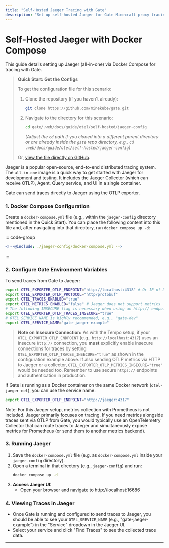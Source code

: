 ```yaml
---
title: "Self-Hosted Jaeger Tracing with Gate"
description: "Set up self-hosted Jaeger for Gate Minecraft proxy tracing. Configure distributed tracing to monitor request flows and performance bottlenecks."
---
```


# Self-Hosted Jaeger with Docker Compose

This guide details setting up Jaeger (all-in-one) via Docker Compose for tracing with Gate.

> **Quick Start: Get the Configs**
>
> To get the configuration file for this scenario:
>
> 1. Clone the repository (if you haven't already):
>    ```bash
>    git clone https://github.com/minekube/gate.git
>    ```
> 2. Navigate to the directory for this scenario:
>    ```bash
>    cd gate/.web/docs/guide/otel/self-hosted/jaeger-config
>    ```
>    _(Adjust the `cd` path if you cloned into a different parent directory or are already inside the `gate` repo directory, e.g., `cd .web/docs/guide/otel/self-hosted/jaeger-config`)_
>
> Or, [view the file directly on GitHub](https://github.com/minekube/gate/tree/master/.web/docs/guide/otel/self-hosted/jaeger-config/).

Jaeger is a popular open-source, end-to-end distributed tracing system. The `all-in-one` image is a quick way to get started with Jaeger for development and testing. It includes the Jaeger Collector (which can receive OTLP), Agent, Query service, and UI in a single container.

Gate can send traces directly to Jaeger using the OTLP exporter.

### 1. Docker Compose Configuration

Create a `docker-compose.yml` file (e.g., within the `jaeger-config` directory mentioned in the Quick Start). You can place the following content into this file and, after navigating into that directory, run `docker compose up -d`:

::: code-group

```yaml [docker-compose.yml]
<!--@include: ./jaeger-config/docker-compose.yml -->
```

:::

### 2. Configure Gate Environment Variables

To send traces from Gate to Jaeger:

```bash
export OTEL_EXPORTER_OTLP_ENDPOINT="http://localhost:4318" # Or IP of Docker host if Gate is external
export OTEL_EXPORTER_OTLP_PROTOCOL="http/protobuf"
export OTEL_TRACES_ENABLED="true"
export OTEL_METRICS_ENABLED="false" # Jaeger does not support metrics
# The following INSECURE flag is necessary when using an http:// endpoint for traces:
export OTEL_EXPORTER_OTLP_TRACES_INSECURE="true"
# OTEL_SERVICE_NAME is highly recommended, e.g., "gate-dev"
export OTEL_SERVICE_NAME="gate-jaeger-example"
```

> **Note on Insecure Connection:** As with the Tempo setup, if your `OTEL_EXPORTER_OTLP_ENDPOINT` (e.g., `http://localhost:4317`) uses an insecure `http://` connection, you **must** explicitly enable insecure connections for traces by setting `OTEL_EXPORTER_OTLP_TRACES_INSECURE="true"` as shown in the configuration example above. If also sending OTLP metrics via HTTP to Jaeger or a collector, `OTEL_EXPORTER_OTLP_METRICS_INSECURE="true"` would be needed too.
> Remember to use secure `https://` endpoints and authentication in production.

If Gate is running as a Docker container on the same Docker network (`otel-jaeger-net`), you can use the service name:

```bash
export OTEL_EXPORTER_OTLP_ENDPOINT="http://jaeger:4317"
```

Note: For this Jaeger setup, metrics collection with Prometheus is not included. Jaeger primarily focuses on tracing. If you need metrics alongside traces sent via OTLP from Gate, you would typically use an OpenTelemetry Collector that can route traces to Jaeger and simultaneously expose metrics for Prometheus (or send them to another metrics backend).

### 3. Running Jaeger

1.  Save the `docker-compose.yml` file (e.g. as `docker-compose.yml` inside your `jaeger-config` directory).
2.  Open a terminal in that directory (e.g., `jaeger-config`) and run:
    ```bash
    docker compose up -d
    ```
3.  **Access Jaeger UI:**
    - Open your browser and navigate to http://localhost:16686

### 4. Viewing Traces in Jaeger

- Once Gate is running and configured to send traces to Jaeger, you should be able to see your `OTEL_SERVICE_NAME` (e.g., "gate-jaeger-example") in the "Service" dropdown in the Jaeger UI.
- Select your service and click "Find Traces" to see the collected trace data.

---
